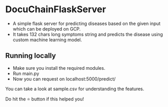 # DocuChainFlaskServer

- A simple flask server for predicting diseases based on the given input which can be deployed on GCP.
- It takes 132 chars long symptoms string and predicts the disease using custom machine learning model.

## Running locally

- Make sure you install the required modules.
- Run main.py
- Now you can request on localhost:5000/predict/<symptoms>

You can take a look at sample.csv for understanding the features.

Do hit the ⭐ button if this helped you! 
